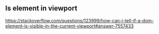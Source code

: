 ## Is element in viewport
https://stackoverflow.com/questions/123999/how-can-i-tell-if-a-dom-element-is-visible-in-the-current-viewport#answer-7557433